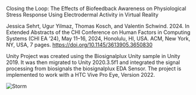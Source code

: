 Closing the Loop: The Effects of Biofeedback Awareness on Physiological Stress Response Using Electrodermal Activity in Virtual Reality

Jessica Sehrt, Ugur Yilmaz, Thomas Kosch, and Valentin Schwind. 2024. 
In Extended Abstracts of the CHI Conference on Human Factors in Computing Systems (CHI EA ’24), May 11–16, 2024, Honolulu, HI, USA. ACM, New York, NY, USA, 7 pages. 
https://doi.org/10.1145/3613905.3650830

Unity Project was created using the Biosignalplux Unity sample in Unity 2019.
It was then migrated to Unity 2020.3.5f1 and integrated the signal processing from biosignals the biosignalplux EDA Sensor.
The project is implemented to work with a HTC Vive Pro Eye, Version 2022.

![Storm](https://github.com/user-attachments/assets/7e5f4a55-871a-4fb1-bd44-e6de122119d2)
